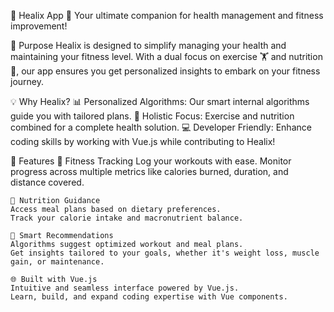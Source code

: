 🌟 Healix App 🌟
Your ultimate companion for health management and fitness improvement!

🚀 Purpose
    Healix is designed to simplify managing your health and maintaining your fitness level. With a dual focus on exercise 🏋️ and nutrition 🥗, our app ensures you get personalized insights to embark on your fitness journey.

💡 Why Healix?
    📊 Personalized Algorithms: Our smart internal algorithms guide you with tailored plans.
    🏃 Holistic Focus: Exercise and nutrition combined for a complete health solution.
    💻 Developer Friendly: Enhance coding skills by working with Vue.js while contributing to Healix!

📖 Features
    🎯 Fitness Tracking
    Log your workouts with ease.
    Monitor progress across multiple metrics like calories burned, duration, and distance covered.

    🥗 Nutrition Guidance
    Access meal plans based on dietary preferences.
    Track your calorie intake and macronutrient balance.

    🧠 Smart Recommendations
    Algorithms suggest optimized workout and meal plans.
    Get insights tailored to your goals, whether it's weight loss, muscle gain, or maintenance.

    🌐 Built with Vue.js
    Intuitive and seamless interface powered by Vue.js.
    Learn, build, and expand coding expertise with Vue components.